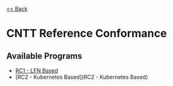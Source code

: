 [<< Back](../)

# CNTT Reference Conformance

<a name="available-cr"></a>

## Available Programs
* [RC1 - LFN Based](lfn)
* [RC2 - Kubernetes Based](RC2 - Kubernetes Based)
